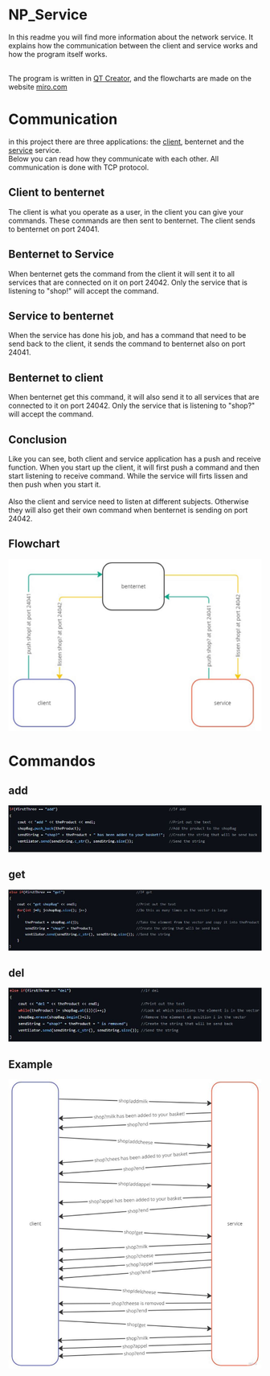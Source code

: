 # NP_Service
In this readme you will find more information about the network service. It explains how the communication between the client and service works and how the program itself works.<br><br>

The program is written in [QT Creator](https://www.qt.io/product/development-tools), and the flowcharts are made on the website [miro.com](https://miro.com/templates/flowcharts/)

# Communication
in this project there are three applications: the [client](https://github.com/PhilippeArnaudHiroux/NP_Service/blob/main/Client/main.cpp), benternet and the [service](https://github.com/PhilippeArnaudHiroux/NP_Service/blob/main/Service/main.cpp) service.<br>
Below you can read how they communicate with each other. All communication is done with TCP protocol.

## Client to benternet
The client is what you operate as a user, in the client you can give your commands. These commands are then sent to benternet. The client sends to benternet on port 24041.

## Benternet to Service
When benternet gets the command from the client it will sent it to all services that are connected on it on port 24042. Only the service that is listening to "shop!" will accept the command.

## Service to benternet
When the service has done his job, and has a command that need to be send back to the client, it sends the command to benternet also on port 24041.

## Benternet to client
When benternet get this command, it will also send it to all services that are connected to it on port 24042. Only the service that is listening to "shop?" will accept the command.

## Conclusion
Like you can see, both client and service application has a push and receive function. When you start up the client, it will first push a command and then start listening to receive command. While the service  will firts lissen and then push when you start it.<br><br>
Also the client and service need to listen at different subjects. Otherwise they will also get their own command when benternet is sending on port 24042.

## Flowchart
![Flowchart](image/flowchart.JPG)

# Commandos
## add
![add](image/add.JPG)
## get
![get](image/get.JPG)
## del
![del](image/del.JPG)

## Example
![Example](image/example.JPG)